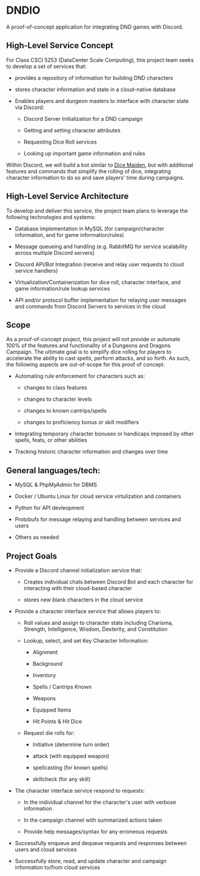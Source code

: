 # DNDIO
A proof-of-concept application for integrating DND games with Discord.

## High-Level Service Concept

For Class CSCI 5253 (DataCenter Scale Computing), this project team seeks to develop a set of services that: 

* provides a repository of information for building DND characters

* stores character information and state in a cloud-native database

* Enables players and dungeon masters to interface with character state via Discord:

    * Discord Server Initialization for a DND campaign

    * Getting and setting character attributes

    * Requesting Dice Roll services

    * Looking up important game information and rules

Within Discord, we will build a bot similar to [Dice Maiden](https://discord.com/application-directory/572301609305112596), but with additional features and commands that simplify the rolling of dice, integrating character information to do so and save players' time during campaigns.

## High-Level Service Architecture

To develop and deliver this service, the project team plans to leverage the following technologies and systems:

* Database implementation in MySQL (for campaign/character information, and for game information/rules)

* Message queueing and handling (e.g. RabbitMQ for service scalability across multiple Discord servers)

* Discord API/Bot Integration (receive and relay user requests to cloud service handlers)

* Virtualization/Containerization for dice roll, character interface, and game information/rule lookup services

* API and/or protocol buffer implementation for relaying user messages and commands from Discord Servers to services in the cloud

## Scope

As a proof-of-concept project, this project will not provide or automate 100% of the features and functionality of a Dungeons and Dragons Campaign.  The ultimate goal is to simplify dice rolling for players to accelerate the ability to cast spells, perform attacks, and so forth.  As such, the following aspects are out-of-scope for this proof of concept:

* Automating rule enforcement for characters such as:
    
    * changes to class features

    * changes to character levels

    * changes to known cantrips/spells

    * changes to proficiency bonus or skill modifiers

* Integrating temporary character bonuses or handicaps imposed by other spells, feats, or other abilities

* Tracking historic character information and changes over time

## General languages/tech:

* MySQL & PhpMyAdmin for DBMS

* Docker / Ubuntu Linux for cloud service virtulization and containers

* Python for API devleopment

* Protobufs for message relaying and handling between services and users

* Others as needed

## Project Goals

* Provide a Discord channel initialization service that:

    * Creates individual chats between Discord Bot and each character for interacting with their cloud-based character

    * stores new blank characters in the cloud service

* Provide a character interface service that allows players to:

    * Roll values and assign to character stats including Charisma, Strength, Intelligence, Wisdom, Dexterity, and Constitution

    * Lookup, select, and set Key Character Information:

        * Alignment

        * Background

        * Inventory

        * Spells / Cantrips Known 

        * Weapons

        * Equipped Items

        * Hit Points & Hit Dice

    * Request die rolls for:

        * Initiative (determine turn order)

        * attack (with equipped weapon)

        * spellcasting (for known spells)

        * skillcheck (for any skill)

* The character interface service respond to requests:

    * In the individual channel for the character's user with verbose information

    * In the campaign channel with summarized actions taken

    * Provide help messages/syntax for any erroneous requests

* Successfully enqueue and dequeue requests and responses between users and cloud services

* Successfully store, read, and update character and campaign information to/from cloud services

